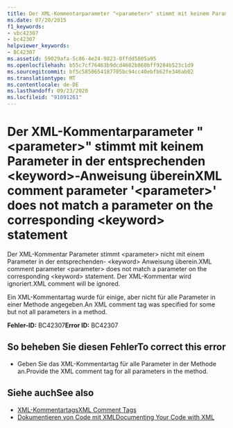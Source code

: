 ```yaml
---
title: Der XML-Kommentarparameter "<parameter>" stimmt mit keinem Parameter in der entsprechenden <keyword>-Anweisung überein
ms.date: 07/20/2015
f1_keywords:
- vbc42307
- bc42307
helpviewer_keywords:
- BC42307
ms.assetid: 59029afa-5c86-4e24-9823-0ffdd5805a95
ms.openlocfilehash: b55c7cf76463b9dcd4602b860bff9284b523c1d9
ms.sourcegitcommit: bf5c5850654187705bc94cc40ebfb62fe346ab02
ms.translationtype: MT
ms.contentlocale: de-DE
ms.lasthandoff: 09/23/2020
ms.locfileid: "91091261"
---
```

# <a name="xml-comment-parameter-parameter-does-not-match-a-parameter-on-the-corresponding-keyword-statement"></a><span data-ttu-id="43260-102">Der XML-Kommentarparameter "\<parameter>" stimmt mit keinem Parameter in der entsprechenden \<keyword>-Anweisung überein</span><span class="sxs-lookup"><span data-stu-id="43260-102">XML comment parameter '\<parameter>' does not match a parameter on the corresponding \<keyword> statement</span></span>

<span data-ttu-id="43260-103">Der XML-Kommentar Parameter stimmt \<parameter> nicht mit einem Parameter in der entsprechenden- \<keyword> Anweisung überein.</span><span class="sxs-lookup"><span data-stu-id="43260-103">XML comment parameter \<parameter> does not match a parameter on the corresponding \<keyword> statement.</span></span> <span data-ttu-id="43260-104">Der XML-Kommentar wird ignoriert.</span><span class="sxs-lookup"><span data-stu-id="43260-104">XML comment will be ignored.</span></span>  
  
 <span data-ttu-id="43260-105">Ein XML-Kommentartag wurde für einige, aber nicht für alle Parameter in einer Methode angegeben.</span><span class="sxs-lookup"><span data-stu-id="43260-105">An XML comment tag was specified for some but not all parameters in a method.</span></span>  
  
 <span data-ttu-id="43260-106">**Fehler-ID:** BC42307</span><span class="sxs-lookup"><span data-stu-id="43260-106">**Error ID:** BC42307</span></span>  
  
## <a name="to-correct-this-error"></a><span data-ttu-id="43260-107">So beheben Sie diesen Fehler</span><span class="sxs-lookup"><span data-stu-id="43260-107">To correct this error</span></span>  
  
- <span data-ttu-id="43260-108">Geben Sie das XML-Kommentartag für alle Parameter in der Methode an.</span><span class="sxs-lookup"><span data-stu-id="43260-108">Provide the XML comment tag for all parameters in the method.</span></span>  
  
## <a name="see-also"></a><span data-ttu-id="43260-109">Siehe auch</span><span class="sxs-lookup"><span data-stu-id="43260-109">See also</span></span>

- [<span data-ttu-id="43260-110">XML-Kommentartags</span><span class="sxs-lookup"><span data-stu-id="43260-110">XML Comment Tags</span></span>](../language-reference/xmldoc/index.md)
- [<span data-ttu-id="43260-111">Dokumentieren von Code mit XML</span><span class="sxs-lookup"><span data-stu-id="43260-111">Documenting Your Code with XML</span></span>](../programming-guide/program-structure/documenting-your-code-with-xml.md)
